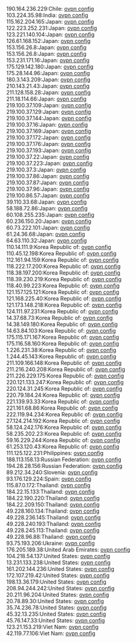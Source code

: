 190.164.236.229:Chile: [ovpn config](vpn/190_164_236_229.ovpn)  
103.224.35.98:India: [ovpn config](vpn/103_224_35_98.ovpn)  
115.162.204.165:Japan: [ovpn config](vpn/115_162_204_165.ovpn)  
122.223.252.231:Japan: [ovpn config](vpn/122_223_252_231.ovpn)  
123.221.140.104:Japan: [ovpn config](vpn/123_221_140_104.ovpn)  
126.61.168.152:Japan: [ovpn config](vpn/126_61_168_152.ovpn)  
153.156.26.8:Japan: [ovpn config](vpn/153_156_26_8.ovpn)  
153.156.26.8:Japan: [ovpn config](vpn/153_156_26_8.ovpn)  
153.231.171.16:Japan: [ovpn config](vpn/153_231_171_16.ovpn)  
175.129.142.180:Japan: [ovpn config](vpn/175_129_142_180.ovpn)  
175.28.144.96:Japan: [ovpn config](vpn/175_28_144_96.ovpn)  
180.3.143.209:Japan: [ovpn config](vpn/180_3_143_209.ovpn)  
210.143.21.43:Japan: [ovpn config](vpn/210_143_21_43.ovpn)  
211.128.158.28:Japan: [ovpn config](vpn/211_128_158_28.ovpn)  
211.18.114.66:Japan: [ovpn config](vpn/211_18_114_66.ovpn)  
219.100.37.109:Japan: [ovpn config](vpn/219_100_37_109.ovpn)  
219.100.37.129:Japan: [ovpn config](vpn/219_100_37_129.ovpn)  
219.100.37.144:Japan: [ovpn config](vpn/219_100_37_144.ovpn)  
219.100.37.16:Japan: [ovpn config](vpn/219_100_37_16.ovpn)  
219.100.37.169:Japan: [ovpn config](vpn/219_100_37_169.ovpn)  
219.100.37.172:Japan: [ovpn config](vpn/219_100_37_172.ovpn)  
219.100.37.176:Japan: [ovpn config](vpn/219_100_37_176.ovpn)  
219.100.37.193:Japan: [ovpn config](vpn/219_100_37_193.ovpn)  
219.100.37.22:Japan: [ovpn config](vpn/219_100_37_22.ovpn)  
219.100.37.223:Japan: [ovpn config](vpn/219_100_37_223.ovpn)  
219.100.37.3:Japan: [ovpn config](vpn/219_100_37_3.ovpn)  
219.100.37.86:Japan: [ovpn config](vpn/219_100_37_86.ovpn)  
219.100.37.87:Japan: [ovpn config](vpn/219_100_37_87.ovpn)  
219.100.37.96:Japan: [ovpn config](vpn/219_100_37_96.ovpn)  
219.100.86.57:Japan: [ovpn config](vpn/219_100_86_57.ovpn)  
39.110.33.68:Japan: [ovpn config](vpn/39_110_33_68.ovpn)  
58.188.72.86:Japan: [ovpn config](vpn/58_188_72_86.ovpn)  
60.108.255.235:Japan: [ovpn config](vpn/60_108_255_235.ovpn)  
60.236.150.20:Japan: [ovpn config](vpn/60_236_150_20.ovpn)  
60.73.222.101:Japan: [ovpn config](vpn/60_73_222_101.ovpn)  
61.24.36.68:Japan: [ovpn config](vpn/61_24_36_68.ovpn)  
64.63.110.32:Japan: [ovpn config](vpn/64_63_110_32.ovpn)  
110.14.111.9:Korea Republic of: [ovpn config](vpn/110_14_111_9.ovpn)  
110.45.12.198:Korea Republic of: [ovpn config](vpn/110_45_12_198.ovpn)  
112.161.94.159:Korea Republic of: [ovpn config](vpn/112_161_94_159.ovpn)  
118.222.17.200:Korea Republic of: [ovpn config](vpn/118_222_17_200.ovpn)  
118.38.197.200:Korea Republic of: [ovpn config](vpn/118_38_197_200.ovpn)  
118.39.230.219:Korea Republic of: [ovpn config](vpn/118_39_230_219.ovpn)  
118.40.99.223:Korea Republic of: [ovpn config](vpn/118_40_99_223.ovpn)  
121.157.125.121:Korea Republic of: [ovpn config](vpn/121_157_125_121.ovpn)  
121.168.225.40:Korea Republic of: [ovpn config](vpn/121_168_225_40.ovpn)  
121.173.148.218:Korea Republic of: [ovpn config](vpn/121_173_148_218.ovpn)  
124.111.97.231:Korea Republic of: [ovpn config](vpn/124_111_97_231.ovpn)  
14.37.68.73:Korea Republic of: [ovpn config](vpn/14_37_68_73.ovpn)  
14.38.149.180:Korea Republic of: [ovpn config](vpn/14_38_149_180.ovpn)  
14.63.84.103:Korea Republic of: [ovpn config](vpn/14_63_84_103.ovpn)  
175.115.171.167:Korea Republic of: [ovpn config](vpn/175_115_171_167.ovpn)  
175.116.58.160:Korea Republic of: [ovpn config](vpn/175_116_58_160.ovpn)  
1.226.231.38:Korea Republic of: [ovpn config](vpn/1_226_231_38.ovpn)  
1.244.45.143:Korea Republic of: [ovpn config](vpn/1_244_45_143.ovpn)  
211.109.166.148:Korea Republic of: [ovpn config](vpn/211_109_166_148.ovpn)  
211.216.240.208:Korea Republic of: [ovpn config](vpn/211_216_240_208.ovpn)  
211.226.229.175:Korea Republic of: [ovpn config](vpn/211_226_229_175.ovpn)  
220.121.133.247:Korea Republic of: [ovpn config](vpn/220_121_133_247.ovpn)  
220.124.31.245:Korea Republic of: [ovpn config](vpn/220_124_31_245.ovpn)  
220.79.184.24:Korea Republic of: [ovpn config](vpn/220_79_184_24.ovpn)  
221.139.93.33:Korea Republic of: [ovpn config](vpn/221_139_93_33.ovpn)  
221.161.68.86:Korea Republic of: [ovpn config](vpn/221_161_68_86.ovpn)  
222.119.94.234:Korea Republic of: [ovpn config](vpn/222_119_94_234.ovpn)  
27.124.214.192:Korea Republic of: [ovpn config](vpn/27_124_214_192.ovpn)  
58.124.242.176:Korea Republic of: [ovpn config](vpn/58_124_242_176.ovpn)  
58.235.202.23:Korea Republic of: [ovpn config](vpn/58_235_202_23.ovpn)  
59.16.229.244:Korea Republic of: [ovpn config](vpn/59_16_229_244.ovpn)  
61.253.120.43:Korea Republic of: [ovpn config](vpn/61_253_120_43.ovpn)  
111.125.122.231:Philippines: [ovpn config](vpn/111_125_122_231.ovpn)  
188.113.158.13:Russian Federation: [ovpn config](vpn/188_113_158_13.ovpn)  
194.28.28.156:Russian Federation: [ovpn config](vpn/194_28_28_156.ovpn)  
89.212.34.240:Slovenia: [ovpn config](vpn/89_212_34_240.ovpn)  
93.176.129.224:Spain: [ovpn config](vpn/93_176_129_224.ovpn)  
115.87.0.172:Thailand: [ovpn config](vpn/115_87_0_172.ovpn)  
184.22.15.133:Thailand: [ovpn config](vpn/184_22_15_133.ovpn)  
184.22.190.220:Thailand: [ovpn config](vpn/184_22_190_220.ovpn)  
184.22.209.150:Thailand: [ovpn config](vpn/184_22_209_150.ovpn)  
49.228.160.134:Thailand: [ovpn config](vpn/49_228_160_134.ovpn)  
49.228.236.145:Thailand: [ovpn config](vpn/49_228_236_145.ovpn)  
49.228.240.193:Thailand: [ovpn config](vpn/49_228_240_193.ovpn)  
49.228.245.113:Thailand: [ovpn config](vpn/49_228_245_113.ovpn)  
49.228.96.88:Thailand: [ovpn config](vpn/49_228_96_88.ovpn)  
93.75.193.206:Ukraine: [ovpn config](vpn/93_75_193_206.ovpn)  
176.205.189.38:United Arab Emirates: [ovpn config](vpn/176_205_189_38.ovpn)  
104.218.54.137:United States: [ovpn config](vpn/104_218_54_137.ovpn)  
13.231.133.238:United States: [ovpn config](vpn/13_231_133_238.ovpn)  
161.202.144.236:United States: [ovpn config](vpn/161_202_144_236.ovpn)  
172.107.219.42:United States: [ovpn config](vpn/172_107_219_42.ovpn)  
198.13.36.179:United States: [ovpn config](vpn/198_13_36_179.ovpn)  
208.94.244.242:United States: [ovpn config](vpn/208_94_244_242.ovpn)  
20.211.96.204:United States: [ovpn config](vpn/20_211_96_204.ovpn)  
20.78.89.30:United States: [ovpn config](vpn/20_78_89_30.ovpn)  
35.74.236.78:United States: [ovpn config](vpn/35_74_236_78.ovpn)  
45.32.13.235:United States: [ovpn config](vpn/45_32_13_235.ovpn)  
45.76.147.33:United States: [ovpn config](vpn/45_76_147_33.ovpn)  
123.21.153.219:Viet Nam: [ovpn config](vpn/123_21_153_219.ovpn)  
42.119.77.106:Viet Nam: [ovpn config](vpn/42_119_77_106.ovpn)  
